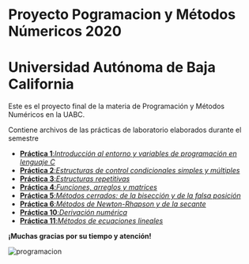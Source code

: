 # Proyecto Pogramacion y Métodos Númericos 2020
# Universidad Autónoma de Baja California 
Este es el proyecto final de la materia de Programación y Métodos Numéricos en la UABC. 

Contiene archivos de las prácticas de laboratorio elaborados durante el semestre
* [**Práctica 1**:_Introducción al entorno y variables de programación en lenguaje C_](https://github.com/SofiaSilva19/Proyecto_PyMN_2020/tree/main/Pr%C3%A1ctica%201)
* [**Práctica 2**:_Estructuras de control condicionales simples y múltiples_](https://github.com/SofiaSilva19/Proyecto_PyMN_2020/tree/main/Pr%C3%A1ctica%202)
* [**Práctica 3**:_Estructuras repetitivas_](https://github.com/SofiaSilva19/Proyecto_PyMN_2020/tree/main/Pr%C3%A1ctica%203)
* [**Práctica 4**:_Funciones, arreglos y matrices_](https://github.com/SofiaSilva19/Proyecto_PyMN_2020/tree/main/Pr%C3%A1ctica%204)
* [**Práctica 5**:_Métodos cerrados: de la bisección y de la falsa posición_](https://github.com/SofiaSilva19/Proyecto_PyMN_2020/tree/main/Pr%C3%A1ctica%205)
* [**Práctica 6**:_Métodos de Newton-Rhapson y de la secante_](https://github.com/SofiaSilva19/Proyecto_PyMN_2020/tree/main/Pr%C3%A1ctica%206)
* [**Práctica 10**:_Derivación numérica_](https://github.com/SofiaSilva19/Proyecto_PyMN_2020/tree/main/Pr%C3%A1ctica%2010)
* [**Práctica 11**:_Métodos de ecuaciones lineales_](https://github.com/SofiaSilva19/Proyecto_PyMN_2020/tree/main/Pr%C3%A1ctica%2011)



**¡Muchas gracias por su tiempo y atención!**

![programacion](https://www.google.com.mx/url?sa=i&url=https%3A%2F%2Fwww.tutellus.com%2Ftecnologia%2Fsoftware%2Ffundamentos-de-programacion-aprende-a-programar-desde-cero21250&psig=AOvVaw3jkSS2BqWQnuKiZDoEGwWG&ust=1608156121532000&source=images&cd=vfe&ved=0CA0QjhxqFwoTCMDU9cv-0O0CFQAAAAAdAAAAABAP)
